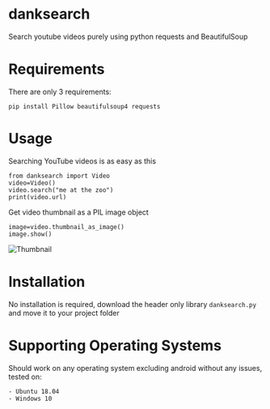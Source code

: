 # danksearch
Search youtube videos purely using python requests and BeautifulSoup

# Requirements

There are only 3 requirements:

`pip install Pillow beautifulsoup4 requests`
# Usage
Searching YouTube videos is as easy as this

    from danksearch import Video
    video=Video()
    video.search("me at the zoo")
    print(video.url)
    
Get video thumbnail as a PIL image object
    
    image=video.thumbnail_as_image()
    image.show()

![Thumbnail](https://i.imgur.com/4UdYSuS.png)
# Installation
No installation is required, download the header only library `danksearch.py` and move it to your project folder

# Supporting Operating Systems
Should work on any operating system excluding android without any issues, tested on:

    - Ubuntu 18.04
    - Windows 10
